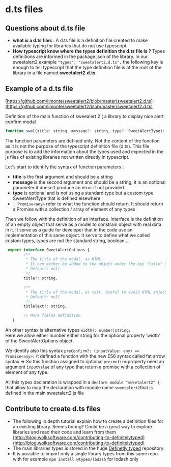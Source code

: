 # d.ts files



## Questions about d.ts file

* **what is a d.ts files** : A d.ts file is a definition file created to make available typing for libraries that do not use typescript.
* **How typescript know where the types definition the d.ts file is ?** Types definitions are informed in the package.json of the library. In our sweetalert2 example `"types": "sweetalert2.d.ts",` the following key is enough to tell typescript that the type definition file is at the root of the library in a file named **sweetalert2.d.ts**.

## Example of a d.ts file

[https://github.com/limonte/sweetalert2/blob/master/sweetalert2.d.ts](https://github.com/limonte/sweetalert2/blob/master/sweetalert2.d.ts)

Definition of the main function of sweealert 2 \( a library to display nice alert confirm modal

```javascript
function swal(title: string, message?: string, type?: SweetAlertType): Promise<any>;
```

The function parameters are defined only. Not the content of the function as it is not the purpose of the typescript definition file \(d.ts\). This file purpose is to add the information about the types used and expected in the js files of existing libraries not written directly in typescript.

Let's start to identify the syntax of function parameters :

* **title** is the first argument and should be a string
* **message** is the second argument and should be a string, it is an optional parameter it doesn't produce an error if not provided.
* **type** is optional and is not using a standard type but a custom type SweetAlertType that is defined elsewhere
* `: Promise<any>` refer to what the function should return. It should return a Promise with a collection / array of element of any types

Then we follow with the definition of an interface. Interface is the definition of an empty object that serve as a model to constrain object with real data in it. It serve as a guide for developer that in the code use an implementation of this same object. It serve to define what we called custom types, types are not the standard string, boolean....

```javascript
 export interface SweetAlertOptions {
        /**
         * The title of the modal, as HTML.
         * It can either be added to the object under the key "title" or passed as the first parameter of the function.
         * Default: null
         */
        title?: string;

        /**
         * The title of the modal, as text. Useful to avoid HTML injection.
         * Default: null
         */
        titleText?: string;

        // More fields definition
   }
```

An other syntax is alternative types `width?: number|string;`  
Here we allow either number either string for the optional property 'width' of the SweetAlertOptions object.

We identify also this syntax `preConfirm?: (inputValue: any) => Promise<any>;` it defined a function with the new ES6 syntax called fat arrow syntax =&gt; So this function assigned to optional `preconfirm` property need an argument `inputValue` of any type that return a promise with a collection of element of any type.

All this types declaration is wrapped in a `declare module "sweetalert2" {`  
that allow to map the declaration with module name `sweetalert2`that is defined in the main sweetalert2 js file

## Contribute to create d.ts files

* The following in depth tutorial explain how to create a definition files for an existing library. Seems boring? Could be a great way to explore libraries and read their code and learn from them [http://blog.wolksoftware.com/contributing-to-definitelytyped](http://blog.wolksoftware.com/contributing-to-definitelytyped)
* The main libraries types is stored in the huge [Definetly typed](https://github.com/DefinitelyTyped/DefinitelyTyped) repository. 
* It is possible to import only a single library types from this same repo with for example `npm install @types/lodash` for lodash only

